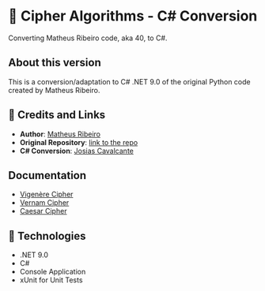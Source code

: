 # 🧠 Cipher Algorithms - C# Conversion
Converting Matheus Ribeiro code, aka 40, to C#.

## About this version
This is a conversion/adaptation to C# .NET 9.0 of the original Python code created by Matheus Ribeiro.

## 🔗 Credits and Links

- **Author**: [Matheus Ribeiro](https://github.com/MatheusRibeiro443)
- **Original Repository**: [link to the repo](https://github.com/MatheusRibeiro443/Ciphers)
- **C# Conversion**: [Josias Cavalcante](https://github.com/joscavalcantesn/ciphers-algorithms)

## Documentation

- [Vigenère Cipher](docs/VIGENERE.md)
- [Vernam Cipher](docs/VERNAM.md)
- [Caesar Cipher](docs/CAESAR.md)

## 🚀 Technologies
- .NET 9.0
- C#
- Console Application
- xUnit for Unit Tests
